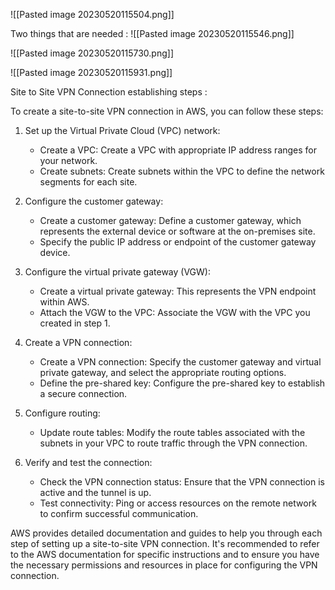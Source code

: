 ![[Pasted image 20230520115504.png]]

Two things that are needed : 
	![[Pasted image 20230520115546.png]]

![[Pasted image 20230520115730.png]]

![[Pasted image 20230520115931.png]]

Site to Site VPN Connection establishing steps : 

To create a site-to-site VPN connection in AWS, you can follow these steps:

1. Set up the Virtual Private Cloud (VPC) network:
   - Create a VPC: Create a VPC with appropriate IP address ranges for your network.
   - Create subnets: Create subnets within the VPC to define the network segments for each site.

2. Configure the customer gateway:
   - Create a customer gateway: Define a customer gateway, which represents the external device or software at the on-premises site.
   - Specify the public IP address or endpoint of the customer gateway device.

3. Configure the virtual private gateway (VGW):
   - Create a virtual private gateway: This represents the VPN endpoint within AWS.
   - Attach the VGW to the VPC: Associate the VGW with the VPC you created in step 1.

4. Create a VPN connection:
   - Create a VPN connection: Specify the customer gateway and virtual private gateway, and select the appropriate routing options.
   - Define the pre-shared key: Configure the pre-shared key to establish a secure connection.

5. Configure routing:
   - Update route tables: Modify the route tables associated with the subnets in your VPC to route traffic through the VPN connection.

6. Verify and test the connection:
   - Check the VPN connection status: Ensure that the VPN connection is active and the tunnel is up.
   - Test connectivity: Ping or access resources on the remote network to confirm successful communication.

AWS provides detailed documentation and guides to help you through each step of setting up a site-to-site VPN connection. It's recommended to refer to the AWS documentation for specific instructions and to ensure you have the necessary permissions and resources in place for configuring the VPN connection.
